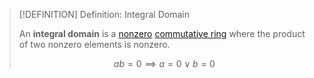>[!DEFINITION] Definition: Integral Domain
>
>An **integral domain** is a [nonzero](../../index.md) [commutative ring](../index.md) where the product of two nonzero elements is nonzero.
>
>$$
>ab = 0 \implies a = 0 \lor b = 0
>$$
>
